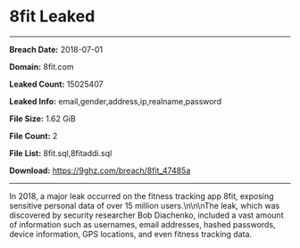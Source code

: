 # 8fit Leaked

------------
**Breach Date:** 2018-07-01

**Domain:** 8fit.com

**Leaked Count:** 15025407

**Leaked Info:** email,gender,address,ip,realname,password

**File Size:** 1.62 GiB

**File Count:** 2

**File List:** 8fit.sql,8fitaddi.sql

**Download:** https://9ghz.com/breach/8fit_47485a

------------
In 2018, a major leak occurred on the fitness tracking app 8fit, exposing sensitive personal data of over 15 million users.\n\n\nThe leak, which was discovered by security researcher Bob Diachenko, included a vast amount of information such as usernames, email addresses, hashed passwords, device information, GPS locations, and even fitness tracking data.
